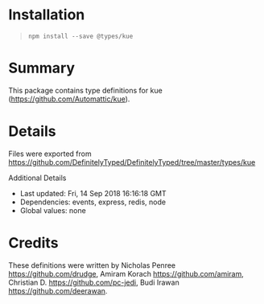 # Installation
> `npm install --save @types/kue`

# Summary
This package contains type definitions for kue (https://github.com/Automattic/kue).

# Details
Files were exported from https://github.com/DefinitelyTyped/DefinitelyTyped/tree/master/types/kue

Additional Details
 * Last updated: Fri, 14 Sep 2018 16:16:18 GMT
 * Dependencies: events, express, redis, node
 * Global values: none

# Credits
These definitions were written by Nicholas Penree <https://github.com/drudge>, Amiram Korach <https://github.com/amiram>, Christian D. <https://github.com/pc-jedi>, Budi Irawan <https://github.com/deerawan>.
